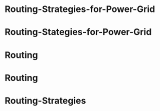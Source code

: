 # Routing-Strategies-for-Power-Grid
# Routing-Stategies-for-Power-Grid
# Routing
# Routing
# Routing-Strategies
